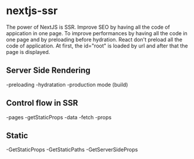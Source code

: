 # nextjs-ssr

The power of NextJS is SSR.
Improve SEO by having all the code of appication in one page.
To improve performances by having all the code in one page and by preloading before hydration.
React don't preload all the code of application. At first, the id="root" is loaded by url and after that the page is displayed.

## Server Side Rendering

-preloading
-hydratation
-production mode (build)

## Control flow in SSR

-pages
-getStaticProps
-data
-fetch
-props


## Static

-GetStaticProps
-GetStaticPaths
-GetServerSideProps


